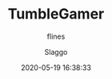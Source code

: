 ---
title: TumbleGamer
icon: /uploads/authors/tumble1999yellow.gif
date: 2020-05-19 16:38:33
author:
  - flines
  - Slaggo
---